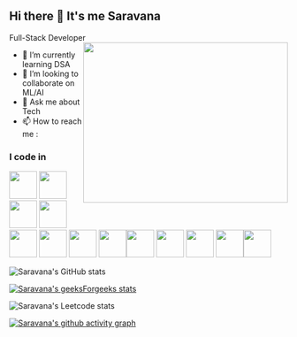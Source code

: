 ## Hi there 👋 It's me Saravana

Full-Stack Developer
<img align="right" width="370" height="290" src="https://media1.giphy.com/media/bAQH7WXKqtIBrPs7sR/giphy.gif?cid=ecf05e47kvw3h0niyjablbnrj0g0w35yarf3tjl5theqy98b&ep=v1_gifs_search&rid=giphy.gif&ct=g">
                                                 
- 🌱 I’m currently learning DSA
- 👯 I’m looking to collaborate on ML/AI
- 💬 Ask me about Tech
- 📫 How to reach me :

### I code in
<img height="50" width="50" src="https://img.icons8.com/color/48/000000/python.png" /> <img height="50" width="50" src="https://img.icons8.com/?size=80&id=fAMVO_fuoOuC&format=png" /> <img height="50" width="50" src="https://img.icons8.com/color/48/000000/c-programming.png" /> <img height="50" width="50" src="https://img.icons8.com/color/48/000000/java-coffee-cup-logo.png" /> <img height="50" width="50" src="https://img.icons8.com/color/48/000000/html-5.png" /> <img height="50" width="50" src="https://img.icons8.com/color/48/000000/css3.png" /> <img height="50" width="50" src="https://img.icons8.com/color/48/000000/bootstrap.png" />
<img height="50" width="50" src="https://img.icons8.com/color/48/000000/javascript.png"/><img height="50" width="50" src="https://img.icons8.com/color/48/000000/mysql-logo.png"/> <img height="50" width="50" src="https://img.icons8.com/color/48/000000/mongodb.png"/> <img height="50" width="50" src="https://img.icons8.com/color/48/000000/nodejs.png"/> <img height="50" width="50" src="https://img.icons8.com/?size=48&id=WHRLQdbEXQ16&format=png"/><img height="50" width="50" src="https://img.icons8.com/?size=48&id=22813&format=png"/>

![Saravana's GitHub stats](https://github-readme-stats.vercel.app/api?username=Saravana-Pon-Balan&theme=dark&show_icons=true&&hide=issues,contribs)

[![Saravana's geeksForgeeks stats](https://geeks-for-geeks-stats-api-napiyo.vercel.app/?userName=saravanaftynf)](https://github.com/napiyo/geeksForGeeksStatsAPI)

![Saravana's Leetcode stats](https://leetcard.jacoblin.cool/saravanafrancis16?width=500&height=500)

[![Saravana's github activity graph](https://github-readme-activity-graph.vercel.app/graph?username=Saravana-Pon-Balan&bg_color=000000&color=ffffff&line=51f565&point=ffffff&area=true&hide_border=true)](https://github.com/ashutosh00710/github-readme-activity-graph)
